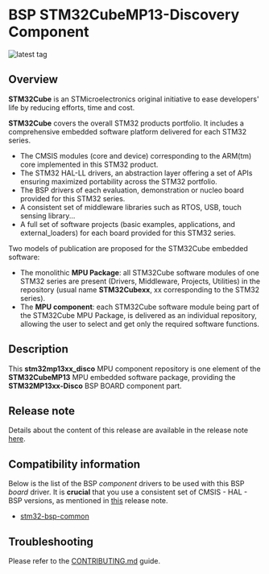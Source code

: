 # BSP STM32CubeMP13-Discovery Component

![latest tag](https://img.shields.io/badge/tag-v1.2.0-brightgreen)

## Overview

**STM32Cube** is an STMicroelectronics original initiative to ease developers' life by reducing efforts, time and cost.

**STM32Cube** covers the overall STM32 products portfolio. It includes a comprehensive embedded software platform delivered for each STM32 series.
   * The CMSIS modules (core and device) corresponding to the ARM(tm) core implemented in this STM32 product.
   * The STM32 HAL-LL drivers, an abstraction layer offering a set of APIs ensuring maximized portability across the STM32 portfolio.
   * The BSP drivers of each evaluation, demonstration or nucleo board provided for this STM32 series.
   * A consistent set of middleware libraries such as RTOS, USB, touch sensing library...
   * A full set of software projects (basic examples, applications, and external_loaders) for each board provided for this STM32 series.

Two models of publication are proposed for the STM32Cube embedded software:
   * The monolithic **MPU Package**: all STM32Cube software modules of one STM32 series are present (Drivers, Middleware, Projects, Utilities) in the repository (usual name **STM32Cubexx**, xx corresponding to the STM32 series).
   * The **MPU component**: each STM32Cube software module being part of the STM32Cube MPU Package, is delivered as an individual repository, allowing the user to select and get only the required software functions.

## Description

This **stm32mp13xx_disco** MPU component repository is one element of the **STM32CubeMP13** MPU embedded software package, providing the **STM32MP13xx-Disco** BSP BOARD component part.

## Release note

Details about the content of this release are available in the release note [here](https://htmlpreview.github.io/?https://github.com/STMicroelectronics/stm32mp13xx_disco/blob/main/Release_Notes.html).

## Compatibility information

Below is the list of the BSP *component* drivers to be used with this BSP *board* driver. It is **crucial** that you use a consistent set of CMSIS - HAL - BSP versions, as mentioned in [this](https://htmlpreview.github.io/?https://github.com/STMicroelectronics/STM32CubeMP13/blob/main/Release_Notes.html) release note.

* [stm32-bsp-common](https://github.com/STMicroelectronics/stm32-bsp-common)

## Troubleshooting

Please refer to the [CONTRIBUTING.md](CONTRIBUTING.md) guide.
